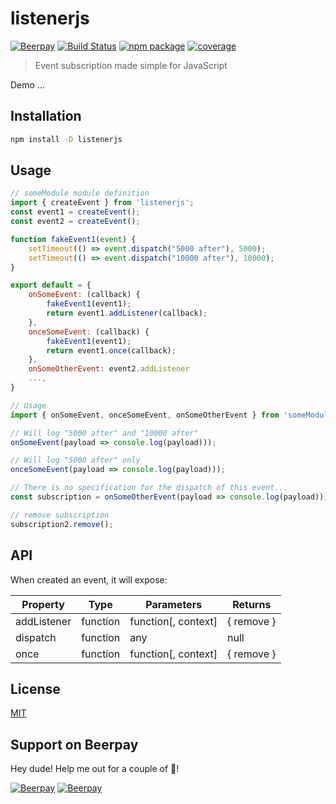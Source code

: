 # listenerjs 
 [![Beerpay](https://beerpay.io/saribe/listenerjs/badge.svg?style=beer)](https://beerpay.io/saribe/listenerjs) [![Build Status](https://badgen.net/circleci/github/saribe/listenerjs)](https://circleci.com/gh/saribe/listenerjs) 
[![npm package](https://badgen.net/npm/v/listenerjs)](https://www.npmjs.com/package/listenerjs) 
[![coverage](https://badgen.net/codecov/c/github/saribe/listenerjs)](https://codecov.io/gh/saribe/listenerjs)

> Event subscription made simple for JavaScript

Demo ...

## Installation

```sh
npm install -D listenerjs
```

## Usage

```js
// someModule module definition
import { createEvent } from 'listenerjs';
const event1 = createEvent();
const event2 = createEvent();

function fakeEvent1(event) {
    setTimeout(() => event.dispatch("5000 after"), 5000);
    setTimeout(() => event.dispatch("10000 after"), 10000);
}

export default = {
    onSomeEvent: (callback) {
        fakeEvent1(event1);
        return event1.addListener(callback);
    },
    onceSomeEvent: (callback) {
        fakeEvent1(event1);
        return event1.once(callback);
    },
    onSomeOtherEvent: event2.addListener
    ...,
}

// Usage
import { onSomeEvent, onceSomeEvent, onSomeOtherEvent } from 'someModule';

// Will log "5000 after" and "10000 after"
onSomeEvent(payload => console.log(payload)));

// Will log "5000 after" only
onceSomeEvent(payload => console.log(payload)));

// There is no specification for the dispatch of this event...
const subscription = onSomeOtherEvent(payload => console.log(payload)));

// remove subscription
subscription2.remove();
```

## API

When created an event, it will expose:

 Property     | Type     | Parameters          | Returns      |
| ---------   | -------- |-------------------- | ------------ |
| addListener | function | function[, context] | { remove }   |
| dispatch    | function | any                 | null         |
| once        | function | function[, context] | { remove }   |

## License

[MIT](http://opensource.org/licenses/MIT)

## Support on Beerpay
Hey dude! Help me out for a couple of :beers:!

[![Beerpay](https://beerpay.io/saribe/listenerjs/badge.svg?style=beer-square)](https://beerpay.io/saribe/listenerjs)  [![Beerpay](https://beerpay.io/saribe/listenerjs/make-wish.svg?style=flat-square)](https://beerpay.io/saribe/listenerjs?focus=wish)